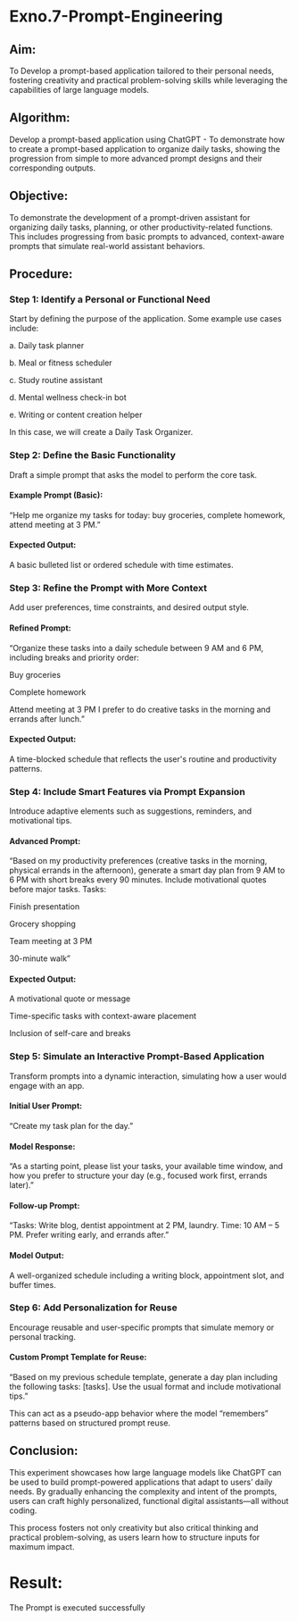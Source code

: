 # Exno.7-Prompt-Engineering
## Aim: 
To Develop a prompt-based application tailored to their personal needs, fostering creativity and practical problem-solving skills while leveraging the capabilities of large language models.
## Algorithm:
Develop a prompt-based application using ChatGPT - To demonstrate how to create a prompt-based application to organize daily tasks, showing the progression from simple to more advanced prompt designs and their corresponding outputs.

## Objective:
To demonstrate the development of a prompt-driven assistant for organizing daily tasks, planning, or other productivity-related functions. This includes progressing from basic prompts to advanced, context-aware prompts that simulate real-world assistant behaviors.

## Procedure:
### Step 1: Identify a Personal or Functional Need
Start by defining the purpose of the application. Some example use cases include:

a. Daily task planner

b. Meal or fitness scheduler

c. Study routine assistant

d. Mental wellness check-in bot

e. Writing or content creation helper

In this case, we will create a Daily Task Organizer.

### Step 2: Define the Basic Functionality
Draft a simple prompt that asks the model to perform the core task.

#### Example Prompt (Basic):
“Help me organize my tasks for today: buy groceries, complete homework, attend meeting at 3 PM.”

#### Expected Output:
A basic bulleted list or ordered schedule with time estimates.

### Step 3: Refine the Prompt with More Context
Add user preferences, time constraints, and desired output style.

#### Refined Prompt:
“Organize these tasks into a daily schedule between 9 AM and 6 PM, including breaks and priority order:

Buy groceries

Complete homework

Attend meeting at 3 PM
I prefer to do creative tasks in the morning and errands after lunch.”

#### Expected Output:
A time-blocked schedule that reflects the user's routine and productivity patterns.

### Step 4: Include Smart Features via Prompt Expansion
Introduce adaptive elements such as suggestions, reminders, and motivational tips.

#### Advanced Prompt:
“Based on my productivity preferences (creative tasks in the morning, physical errands in the afternoon), generate a smart day plan from 9 AM to 6 PM with short breaks every 90 minutes. Include motivational quotes before major tasks. Tasks:

Finish presentation

Grocery shopping

Team meeting at 3 PM

30-minute walk”

#### Expected Output:

A motivational quote or message

Time-specific tasks with context-aware placement

Inclusion of self-care and breaks

### Step 5: Simulate an Interactive Prompt-Based Application
Transform prompts into a dynamic interaction, simulating how a user would engage with an app.

#### Initial User Prompt:
“Create my task plan for the day.”

#### Model Response:
“As a starting point, please list your tasks, your available time window, and how you prefer to structure your day (e.g., focused work first, errands later).”

#### Follow-up Prompt:
“Tasks: Write blog, dentist appointment at 2 PM, laundry. Time: 10 AM – 5 PM. Prefer writing early, and errands after.”

#### Model Output:
A well-organized schedule including a writing block, appointment slot, and buffer times.

### Step 6: Add Personalization for Reuse
Encourage reusable and user-specific prompts that simulate memory or personal tracking.

#### Custom Prompt Template for Reuse:
“Based on my previous schedule template, generate a day plan including the following tasks: [tasks]. Use the usual format and include motivational tips.”

This can act as a pseudo-app behavior where the model “remembers” patterns based on structured prompt reuse.


## Conclusion:
This experiment showcases how large language models like ChatGPT can be used to build prompt-powered applications that adapt to users’ daily needs. By gradually enhancing the complexity and intent of the prompts, users can craft highly personalized, functional digital assistants—all without coding.

This process fosters not only creativity but also critical thinking and practical problem-solving, as users learn how to structure inputs for maximum impact.



# Result: 
The Prompt is executed successfully


